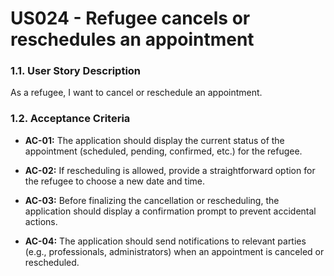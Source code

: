 # US024 - Refugee cancels or reschedules an appointment

### 1.1. User Story Description
As a refugee, I want to cancel or reschedule an appointment.

### 1.2. Acceptance Criteria
* **AC-01:** The application should display the current status of the appointment (scheduled, pending, confirmed, etc.) for the refugee.

* **AC-02:** If rescheduling is allowed, provide a straightforward option for the refugee to choose a new date and time.

* **AC-03:** Before finalizing the cancellation or rescheduling, the application should display a confirmation prompt to prevent accidental actions.

* **AC-04:** The application should send notifications to relevant parties (e.g., professionals, administrators) when an appointment is canceled or rescheduled.
